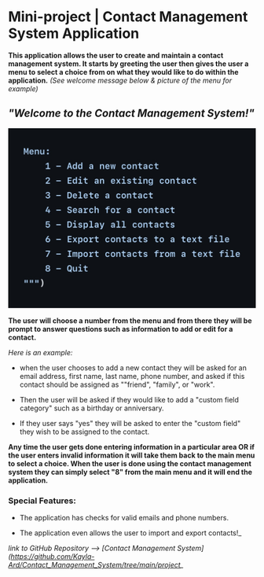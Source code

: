 # Mini-project | Contact Management System Application 

**This application allows the user to create and maintain a contact management system. It starts by greeting the user then gives the user a menu to select a choice from on what they would like to do within the application.** _(See welcome message below & picture of the menu for example)_

## _"Welcome to the Contact Management System!"_

![Alt text](IMG_0762.jpg)

**The user will choose a number from the menu and from there they will be prompt to answer questions such as information to add or edit for a contact.**

*Here is an example:*
- when the user chooses to add a new contact they will be asked for an email address, first name, last name, phone number, and asked if this contact should be assigned as ""friend", "family", or "work".

- Then the user will be asked if they would like to add a "custom field category" such as a birthday or anniversary.

- If they user says "yes" they will be asked to enter the "custom field" they wish to be assigned to the contact. 

**Any time the user gets done entering information in a particular area OR if the user enters invalid information it will take them back to the main menu to select a choice. When the user is done using the contact management system they can simply select "8" from the main menu and it will end the application.**

### Special Features:
- The application has checks for valid emails and phone numbers.

- The application even allows the user to import and export contacts!_

*link to GitHub Repository --> [Contact Management System](https://github.com/Kayla-Ard/Contact_Management_System/tree/main/project_*